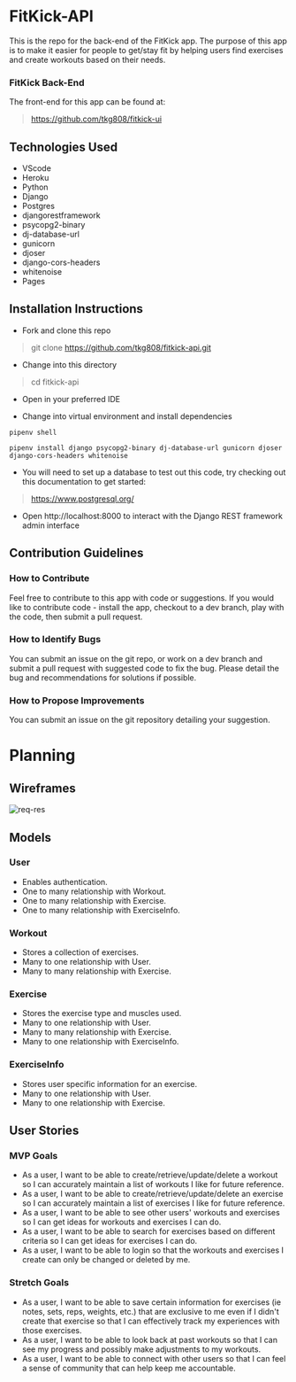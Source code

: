 # FitKick-API

This is the repo for the back-end of the FitKick app. The purpose of this app is to make it easier for people to get/stay fit by helping users find exercises and create workouts based on their needs.

### FitKick Back-End

The front-end for this app can be found at:

> https://github.com/tkg808/fitkick-ui

## Technologies Used

* VScode
* Heroku
* Python
* Django
* Postgres
* djangorestframework
* psycopg2-binary
* dj-database-url
* gunicorn
* djoser
* django-cors-headers
* whitenoise
* Pages

## Installation Instructions

* Fork and clone this repo

> git clone https://github.com/tkg808/fitkick-api.git

* Change into this directory

> cd fitkick-api

* Open in your preferred IDE

* Change into virtual environment and install dependencies

```
pipenv shell

pipenv install django psycopg2-binary dj-database-url gunicorn djoser django-cors-headers whitenoise
```
* You will need to set up a database to test out this code, try checking out this documentation to get started:

> https://www.postgresql.org/


* Open http://localhost:8000 to interact with the Django REST framework admin interface

## Contribution Guidelines

### How to Contribute

Feel free to contribute to this app with code or suggestions. If you would like to contribute code - install the app, checkout to a dev branch, play with the code, then submit a pull request.

### How to Identify Bugs

You can submit an issue on the git repo, or work on a dev branch and submit a pull request with suggested code to fix the bug. Please detail the bug and recommendations for solutions if possible.

### How to Propose Improvements

You can submit an issue on the git repository detailing your suggestion.

# Planning

## Wireframes

![req-res](https://tinyimg.io/i/YvGOsz4.png)

## Models

### User

* Enables authentication.
* One to many relationship with Workout.
* One to many relationship with Exercise.
* One to many relationship with ExerciseInfo.

### Workout

* Stores a collection of exercises.
* Many to one relationship with User.
* Many to many relationship with Exercise.

### Exercise

* Stores the exercise type and muscles used.
* Many to one relationship with User.
* Many to many relationship with Exercise.
* Many to one relationship with ExerciseInfo.

### ExerciseInfo

* Stores user specific information for an exercise.
* Many to one relationship with User.
* Many to one relationship with Exercise.

## User Stories

### MVP Goals

* As a user, I want to be able to create/retrieve/update/delete a workout so I can accurately maintain a list of workouts I like for future reference.
* As a user, I want to be able to create/retrieve/update/delete an exercise so I can accurately maintain a list of exercises I like for future reference.
* As a user, I want to be able to see other users' workouts and exercises so I can get ideas for workouts and exercises I can do.
* As a user, I want to be able to search for exercises based on different criteria so I can get ideas for exercises I can do.
* As a user, I want to be able to login so that the workouts and exercises I create can only be changed or deleted by me.

### Stretch Goals

* As a user, I want to be able to save certain information for exercises (ie notes, sets, reps, weights, etc.) that are exclusive to me even if I didn't create that exercise so that I can effectively track my experiences with those exercises.
* As a user, I want to be able to look back at past workouts so that I can see my progress and possibly make adjustments to my workouts.
* As a user, I want to be able to connect with other users so that I can feel a sense of community that can help keep me accountable.
